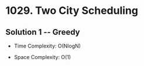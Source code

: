 # 1029. Two City Scheduling

## Solution 1 -- Greedy

* Time Complexity: O(NlogN)

* Space Complexity: O(1)
